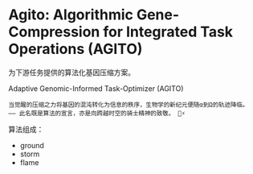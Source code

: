 # Agito: Algorithmic Gene-Compression for Integrated Task Operations (AGITO)​

为下游任务提供的算法化基因压缩方案。

Adaptive Genomic-Informed Task-Optimizer (AGITO)​

    当​​觉醒的压缩之力​​将基因的混沌转化为信息的秩序，生物学的新纪元便随α到Ω的轨迹降临。
    —— 此名既是算法的宣言，亦是向跨越时空的骑士精神的致敬。 🧬⚡️

算法组成：

* ground
* storm
* flame